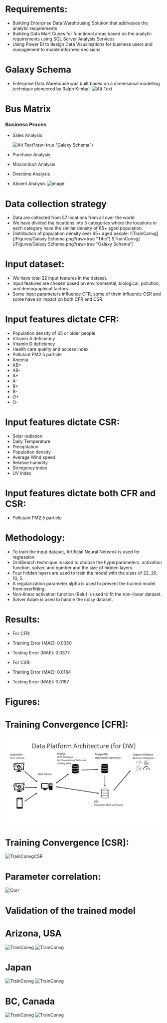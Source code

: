 # Requirements:
- Building Enterprise Data Warehousing Solution that addresses the analytic requirements
- Building Data Mart Cubes for functional areas based on the analytic requirements using SQL Server Analysis Services
- Using Power BI to design Data Visualisations for business users and management to enable informed decisions

# Galaxy Schema
- Enterprise Data Warehouse was built based on a dimensional modelling technique pioneered by Ralph Kimball
![Alt Text](https://github.com/sshahidul29/Sales-and-Procurement-Data-Integration-and-Analytics-Framework/blob/main/Figures/Galaxy%20Schema.PNG?raw=true "Galaxy Schema")

# Bus  Matrix 
### Business Proces
- Sales Analysis
  
  ![Alt Text](https://github.com/sshahidul29/Sales-and-Procurement-Data-Integration-and-Analytics-Framework/blob/main/Figures/Sales.PNG)?raw=true "Galaxy Schema")
- Purchase Analysis
- Misconduct Analysis
- Overtime Analysis
- Absent Analysis
![image](https://github.com/sshahidul29/Sales-and-Procurement-Data-Integration-and-Analytics-Framework/assets/45549865/3afa373c-2973-4efc-a002-825add73555f)

# Data collection strategy
- Data are collected from 57 locations from all over the world
- We have divided the locations into 5 categories where the locations in each category have the similar density of 65+ aged population.  
- Distribution of population density over 65+ aged people: 
![TrainConvg](/Figures/Galaxy Schema.png?raw=true "Title")
![TrainConvg](/Figures/Galaxy Schema.png?raw=true "Galaxy Schema")

# Input dataset:
- We have total 22 input features in the dataset.
- Input features are chosen based on environmental, biological, pollution, and demographical factors.
- Some input parameters influence CFR, some of them influence CSR and some have an impact on both CFR and CSR. 

# Input features dictate CFR:
- Population density of 65 or older people 
- Vitamin A deficiency 
- Vitamin D deficiency 
- Health care quality and access index
- Pollutant PM2.5 particle 
- Anemia 
- AB+ 
- AB-
- A+
- A- 
- B+ 
- B- 
- O+ 
- O- 

# Input features dictate CSR:
- Solar radiation
- Daily Temperature 
- Precipitation
- Population density
- Average Wind speed
- Relative humidity
- Stringency index
- UV index

# Input features dictate both CFR and CSR:
- Pollutant PM2.5 particle 

# Methodology:
- To train the input dataset, Artificial Neural Netwrok is used for regression.
- GridSearch technique is used to choose the hyperparameters, activation function, solver, and number and the size of hidden layers. 
- Four hidden layers are used to train the model with the sizes of 22, 20, 10, 5. 
- A regularization parameter alpha is used to prevent the trained model from overfitting. 
- Non-linear activation function (Relu) is used to fit the non-linear dataset.
- Solver Adam is used to handle the noisy dataset. 

# Results:
- For CFR:
- Training Error (MAE): 0.0350
- Testing Error (MAE): 0.0377

- For CSR:
- Training Error (MAE): 0.0184
- Testing Error (MAE): 0.0187

# Figures:
# Training Convergence [CFR]: 
![TrainConvg](/Figures/dw_architecture.png?raw=true "Title")
# Training Convergence [CSR]: 
![TrainConvgCSR](Sohel/1542844586079.jpg?raw=true "Title")
# Parameter correlation: 
![Corr](Results/Figures/CorrCoefficient.png?raw=true "Title")

# Validation of the trained model
# Arizona, USA
![TrainConvg](Results/Validation/ArizonaCFR.png?raw=true "Title")
![TrainConvg](Results/Validation/ArizonaCSR.png?raw=true "Title")
# Japan
![TrainConvg](Results/Validation/JapanCFR.png?raw=true "Title")
![TrainConvg](Results/Validation/JapanCSR.png?raw=true "Title")
# BC, Canada
![TrainConvg](Results/Validation/BCCanadaCFR.png?raw=true "Title")
![TrainConvg](Results/Validation/BCCanadaCSR.png?raw=true "Title")
